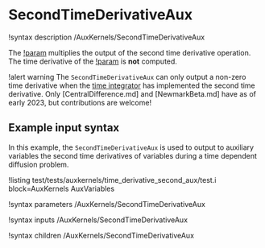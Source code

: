 # SecondTimeDerivativeAux

!syntax description /AuxKernels/SecondTimeDerivativeAux

The [!param](/AuxKernels/SecondTimeDerivativeAux/factor) multiplies the output of the second time derivative operation.
The time derivative of the [!param](/AuxKernels/SecondTimeDerivativeAux/factor) is **not** computed.

!alert warning
The `SecondTimeDerivativeAux` can only output a non-zero time derivative when the [time integrator](syntax/Executioner/TimeIntegrator/index.md) has implemented the second time derivative. Only [CentralDifference.md] and [NewmarkBeta.md] have as of early 2023, but contributions are welcome!

## Example input syntax

In this example, the `SecondTimeDerivativeAux` is used to output to auxiliary variables the second time derivatives
of variables during a time dependent diffusion problem.

!listing test/tests/auxkernels/time_derivative_second_aux/test.i block=AuxKernels AuxVariables

!syntax parameters /AuxKernels/SecondTimeDerivativeAux

!syntax inputs /AuxKernels/SecondTimeDerivativeAux

!syntax children /AuxKernels/SecondTimeDerivativeAux
